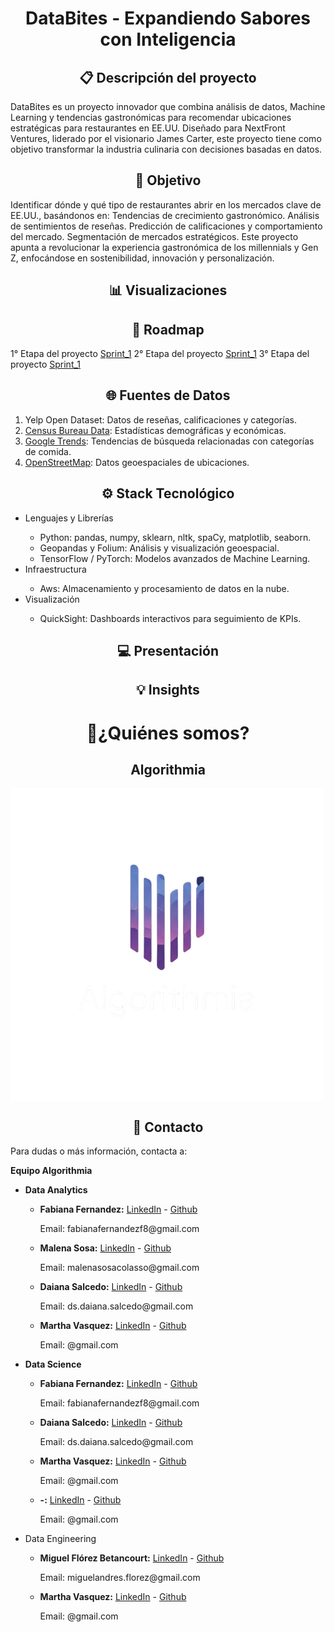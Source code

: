 <h1 align='center'> DataBites - Expandiendo Sabores con Inteligencia</h1>

<h2 align='center'> 📋 Descripción del proyecto</h2>
DataBites es un proyecto innovador que combina análisis de datos, Machine Learning y tendencias gastronómicas para recomendar ubicaciones estratégicas para restaurantes en EE.UU. Diseñado para NextFront Ventures, liderado por el visionario James Carter, este proyecto tiene como objetivo transformar la industria culinaria con decisiones basadas en datos.

<h2 align='center'> 🎯 Objetivo</h2>
Identificar dónde y qué tipo de restaurantes abrir en los mercados clave de EE.UU., basándonos en:
Tendencias de crecimiento gastronómico.
Análisis de sentimientos de reseñas.
Predicción de calificaciones y comportamiento del mercado.
Segmentación de mercados estratégicos.
Este proyecto apunta a revolucionar la experiencia gastronómica de los millennials y Gen Z, enfocándose en sostenibilidad, innovación y personalización.


<h2 align='center'> 📊 Visualizaciones</h2>


<h2 align='center'> 📅 Roadmap </h2>


1° Etapa del proyecto [Sprint_1](https://github.com/Dai-S2/Tendencias_Gastronomicas_USA/tree/main/Sprint%20_%231)
2° Etapa del proyecto [Sprint_1](https://github.com/Dai-S2/Tendencias_Gastronomicas_USA/tree/main/Sprint%20_%232)
3° Etapa del proyecto [Sprint_1](https://github.com/Dai-S2/Tendencias_Gastronomicas_USA/tree/main/Sprint%20_%233)



<h2 align='center'> 🌐 Fuentes de Datos</h2>
<ol>
    <li> Yelp Open Dataset: Datos de reseñas, calificaciones y categorías. </li>
    <li> <a href='https://www.census.gov//'> Census Bureau Data</a>: Estadísticas demográficas y económicas. </li>
    <li><a href='https://trends.google.com/trends/'>Google Trends</a>: Tendencias de búsqueda relacionadas con categorías de comida. </li>
    <li><a href='https://www.openstreetmap.org/#map=4/-22.92/-46.80'>OpenStreetMap</a>: Datos geoespaciales de ubicaciones. </li>
</ol>


<h2 align='center'>⚙️ Stack Tecnológico</h2>
    <ul>
        <li> Lenguajes y Librerías</li>
            <ul>
                <li> Python: pandas, numpy, sklearn, nltk, spaCy, matplotlib, seaborn.</li>
                <li> Geopandas y Folium: Análisis y visualización geoespacial.</li>
                <li> TensorFlow / PyTorch: Modelos avanzados de Machine Learning.</li>
            </ul>
        <li> Infraestructura</li>
            <ul>
                <li> Aws: Almacenamiento y procesamiento de datos en la nube.</li>
            </ul>
        <li> Visualización</li>
            <ul>
                <li> QuickSight: Dashboards interactivos para seguimiento de KPIs.</li>
            </ul>
    </ul>

<h2 align='center'> 💻 Presentación</h2>



<h2 align='center'> 💡 Insights</h2>



<h1 align='center'>🤔¿Quiénes somos? </h1>

<h2 align='center'> Algorithmia </h2>

<img src="Imagen/Logo algorithmia.png" alt="logo_algotithmia" title="logo algotithmia" align='center'>

<h2 align='center'> 👤 Contacto </h2>
<p>Para dudas o más información, contacta a:</p>
<p><b>Equipo Algorithmia</b></p>
<ul> 
    <li><b>Data Analytics </b></li>
        <ul>
        <li><b>Fabiana Fernandez:</b> <a href= '-'> LinkedIn</a> - <a href='https://github.com/FabSignal'>Github</a> 
            <p>Email: fabianafernandezf8@gmail.com</p>
        </li>
        <li><b>Malena Sosa:</b> <a href= 'http://linkedin.com/in/malena-sosa-0224ab13a'> LinkedIn</a> - <a href='https://github.com/sc-malena'>Github</a> <p>Email: malenasosacolasso@gmail.com</p>
        </li>
        <li><b>Daiana Salcedo:</b> <a href= 'https://www.linkedin.com/in/daiana-salcedo/'> LinkedIn</a> - <a href='https://github.com/Dai-S2'>Github</a> <p>Email: ds.daiana.salcedo@gmail.com</p>
        </li>
        <li><b>Martha Vasquez:</b> <a href= '-'> LinkedIn</a> - <a href='https://github.com/marthavasq'>Github</a> <p>Email: @gmail.com</p>
        </li>
        </ul>
    <li><b> Data Science </b></li>
        <ul>
        <li><b>Fabiana Fernandez:</b> <a href= '-'> LinkedIn</a> - <a href='https://github.com/FabSignal'>Github</a> 
            <p>Email: fabianafernandezf8@gmail.com</p>
        </li>
        <li><b>Daiana Salcedo:</b> <a href= 'https://www.linkedin.com/in/daiana-salcedo/'> LinkedIn</a> - <a href='https://github.com/Dai-S2'>Github</a> <p>Email: ds.daiana.salcedo@gmail.com</p>
        </li>
        <li><b>Martha Vasquez:</b> <a href= '-'> LinkedIn</a> - <a href='https://github.com/marthavasq'>Github</a> <p>Email: @gmail.com</p>
        <li><b>-:</b> <a href= '-'> LinkedIn</a> - <a href='-'>Github</a> <p>Email: @gmail.com</p>
        </li>
        </ul>
    <li> Data Engineering </li>
    <ul>
        <li><b>Miguel Flórez Betancourt:</b> <a href= 'https://www.linkedin.com/in/miguel-fl%C3%B3rez-betancourt-251508121'> LinkedIn</a> - <a href='https://github.com/miguelflorez1994'>Github</a> <p>Email: miguelandres.florez@gmail.com</p>
        </li>
        <li><b>Martha Vasquez:</b> <a href= '-'> LinkedIn</a> - <a href='https://github.com/marthavasq'>Github</a> <p>Email: @gmail.com</p>
        </li>
        </ul>
</ul>
